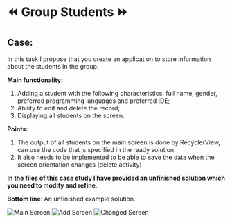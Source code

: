 # ⏪ **Group Students** ⏩
## **Case**: 
In this task I propose that you create an application to store information about the students in the group.

**Main functionality:** 
1. Adding a student with the following characteristics: full name, gender, preferred programming languages and preferred IDE; 
2. Ability to edit and delete the record;
3. Displaying all students on the screen.

**Points:**
1. The output of all students on the main screen is done by RecyclerView, can use the code that is specified in the ready solution. 
2. It also needs to be implemented to be able to save the data when the screen orientation changes (delete activity)

**In the files of this case study I have provided an unfinished solution which you need to modify and refine**.

**Bottom line**: An unfinished example solution.

![Main Screen](https://github.com/Alex-tech-it/Android-PetProjects/blob/main/Img/AndroidEducationDataState%20Main%20Screen.jpg)
![Add Screen](https://github.com/Alex-tech-it/Android-PetProjects/blob/main/Img/AndroidEducationDataState%20Add%20Screen.jpg)
![Changed Screen](https://github.com/Alex-tech-it/Android-PetProjects/blob/main/Img/AndroidEducationDataState%20Changed%20Screen.jpg)
